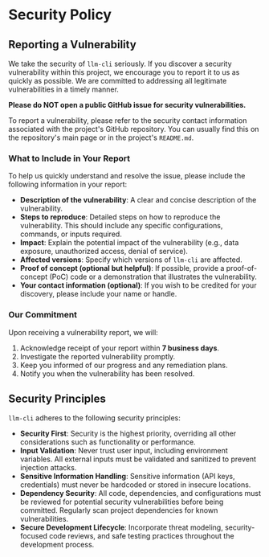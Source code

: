 # Security Policy

## Reporting a Vulnerability

We take the security of `llm-cli` seriously. If you discover a security vulnerability within this project, we encourage you to report it to us as quickly as possible. We are committed to addressing all legitimate vulnerabilities in a timely manner.

**Please do NOT open a public GitHub issue for security vulnerabilities.**

To report a vulnerability, please refer to the security contact information associated with the project's GitHub repository. You can usually find this on the repository's main page or in the project's `README.md`.

### What to Include in Your Report

To help us quickly understand and resolve the issue, please include the following information in your report:

*   **Description of the vulnerability**: A clear and concise description of the vulnerability.
*   **Steps to reproduce**: Detailed steps on how to reproduce the vulnerability. This should include any specific configurations, commands, or inputs required.
*   **Impact**: Explain the potential impact of the vulnerability (e.g., data exposure, unauthorized access, denial of service).
*   **Affected versions**: Specify which versions of `llm-cli` are affected.
*   **Proof of concept (optional but helpful)**: If possible, provide a proof-of-concept (PoC) code or a demonstration that illustrates the vulnerability.
*   **Your contact information (optional)**: If you wish to be credited for your discovery, please include your name or handle.

### Our Commitment

Upon receiving a vulnerability report, we will:

1.  Acknowledge receipt of your report within **7 business days**.
2.  Investigate the reported vulnerability promptly.
3.  Keep you informed of our progress and any remediation plans.
4.  Notify you when the vulnerability has been resolved.

## Security Principles

`llm-cli` adheres to the following security principles:

*   **Security First**: Security is the highest priority, overriding all other considerations such as functionality or performance.
*   **Input Validation**: Never trust user input, including environment variables. All external inputs must be validated and sanitized to prevent injection attacks.
*   **Sensitive Information Handling**: Sensitive information (API keys, credentials) must never be hardcoded or stored in insecure locations.
*   **Dependency Security**: All code, dependencies, and configurations must be reviewed for potential security vulnerabilities before being committed. Regularly scan project dependencies for known vulnerabilities.
*   **Secure Development Lifecycle**: Incorporate threat modeling, security-focused code reviews, and safe testing practices throughout the development process.
